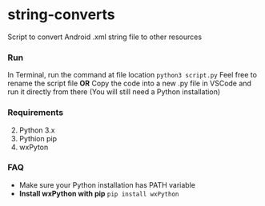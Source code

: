 # string-converts
Script to convert Android .xml string file to other resources

### Run
In Terminal, run the command at file location
```python3 script.py```
Feel free to rename the script file
**OR**
Copy the code into a new .py file in VSCode and run it directly from there
(You will still need a Python installation)

### Requirements
2. Python 3.x
3. Pythion pip
4. wxPyton

### FAQ
* Make sure your Python installation has PATH variable
* **Install wxPython with pip**
  ```pip install wxPython```
